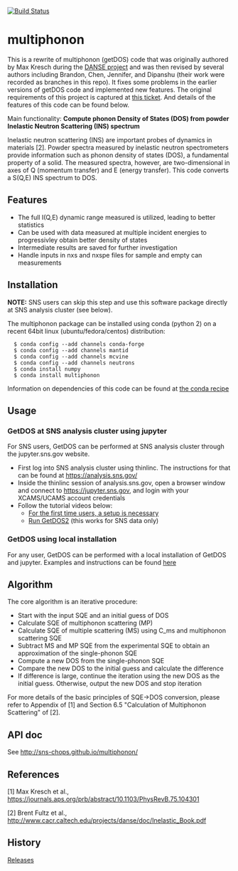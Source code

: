 [![Build Status](https://travis-ci.org/sns-chops/multiphonon.svg?branch=master)](https://travis-ci.org/sns-chops/multiphonon) 
# multiphonon
This is a rewrite of multiphonon (getDOS) code that was originally authored by 
Max Kresch during the [DANSE project](http://danse.us/) and
was then revised by several authors including Brandon, Chen, Jennifer, and Dipanshu
(their work were recorded as branches in this repo). 
It fixes some problems in the earlier versions of getDOS code and implemented new features.
The original requirements of this project is captured at [this ticket](https://github.com/sns-chops/multiphonon/issues/32).
And details of the features of this code can be found below.

Main functionality: **Compute phonon Density of States (DOS) from powder Inelastic Neutron Scattering (INS) spectrum**

Inelastic neutron scattering (INS) are important probes of dynamics in materials [2].  Powder spectra measured by inelastic neutron spectrometers provide information such as phonon density of states (DOS), a fundamental property of a solid.
The measured spectra, however, are two-dimensional in axes of Q (momentum transfer) and E (energy transfer).
This code converts a S(Q,E) INS spectrum to DOS.

## Features

* The full I(Q,E) dynamic range measured is utilized, leading to better statistics
* Can be used with data measured at multiple incident energies to progressivley obtain better density of states
* Intermediate results are saved for further investigation
* Handle inputs in nxs and nxspe files for sample and empty can measurements

## Installation
**NOTE:** SNS users can skip this step and use this software package directly at SNS analysis cluster (see below). 

The multiphonon package can be installed using conda (python 2) on a recent 64bit linux (ubuntu/fedora/centos) distribution:

      $ conda config --add channels conda-forge
      $ conda config --add channels mantid
      $ conda config --add channels mcvine
      $ conda config --add channels neutrons
      $ conda install numpy
      $ conda install multiphonon

Information on dependencies of this code can be found at [the conda recipe](/conda-recipe/meta.yaml)
## Usage

### GetDOS at SNS analysis cluster using jupyter 
For SNS users, GetDOS can be performed at SNS analysis cluster through the jupyter.sns.gov website.
* First log into SNS analysis cluster using thinlinc. The instructions for that can be found at https://analysis.sns.gov/
* Inside the thinlinc session of analysis.sns.gov, open a browser window and connect to https://jupyter.sns.gov, and login with your XCAMS/UCAMS account credentials
* Follow the tutorial videos below:
  - [For the first time users, a setup is necessary](https://www.youtube.com/embed/5XOX8RdHBnQ?start=0&end=36&version=3)
  - [Run GetDOS2](https://www.youtube.com/embed/uTEEyifpG-k) (this works for SNS data only)

### GetDOS using local installation
For any user, GetDOS can be performed with a local installation of GetDOS and jupyter.
Examples and instructions can be found [here](/examples)

## Algorithm
The core algorithm is an iterative procedure:
- Start with the input SQE and an initial guess of DOS
- Calculate SQE of multiphonon scattering (MP)
- Calculate SQE of multiple scattering (MS) using C\_ms and multiphonon scattering SQE
- Subtract MS and MP SQE from the experimental SQE to obtain an approximation of the single-phonon SQE
- Compute a new DOS from the single-phonon SQE
- Compare the new DOS to the initial guess and calculate the difference
- If difference is large, continue the iteration using the new DOS as the initial guess. Otherwise, output the new DOS and stop iteration

For more details of the basic principles of SQE->DOS conversion, please refer to Appendix of [1] and Section 6.5 "Calculation of Multiphonon Scattering" of [2].

## API doc
See http://sns-chops.github.io/multiphonon/

## References
[1] Max Kresch et al., https://journals.aps.org/prb/abstract/10.1103/PhysRevB.75.104301

[2] Brent Fultz et al., http://www.cacr.caltech.edu/projects/danse/doc/Inelastic_Book.pdf

## History
[Releases](https://github.com/sns-chops/multiphonon/releases)
